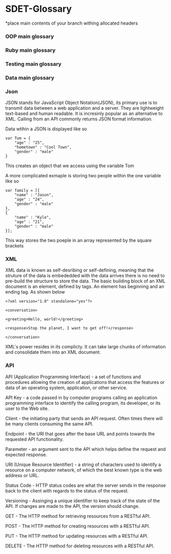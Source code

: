 # SDET-Glossary
 
*place main contents of your branch withing allocated headers
 
### OOP main glossary
 
### Ruby main glossary
 
### Testing main glossary
 
### Data main glossary

### Json
JSON stands for JavaScript Object Notation(JSON), its primary use is to  transmit data between a web application and a server. They are lightweight text-based and human readable. It is incresinly popular as an alternative to XML. Calling from an API commonly returns JSON format information.

Data wtihin a JSON is displayed like so
```
var Tom = {
	"age" : "25",
	"hometown" : "Cool Town",
	"gender" : "male"
}
```
This creates an object that we access using the variable Tom 

A more complicated exmaple is storing two people within the one variable like so 
```
var family = [{
    "name" : "Jason",
    "age" : "24",
    "gender" : "male"
},
{
    "name" : "Kyle",
    "age" : "21",
    "gender" : "male"
}];
```
This way stores the two poeple in an array represented by the square brackets

### XML
XML data is known as self-desribing or self-defining, meaning that the struture of the data is embededded with the data arrives there is no need to pre-build the structure to store the data. The basic building block of an XML document is an element, defined by tags. An element has beginning and an ending tag. As shown below

```
<?xml version="1.0" standalone="yes"?>

<conversation>

<greeting>Hello, world!</greeting>

<response>Stop the planet, I want to get off!</response>

</conversation>
```
XML's power resides in its complicty. It can take large chunks of information and consolidate them into an XML document.


### API

API (Application Programming Interface) - a set of functions and procedures allowing the creation of applications that access the features or data of an operating system, application, or other service.

API Key -  a code passed in by computer programs calling an application programming interface to identify the calling program, its developer, or its user to the Web site.

Client - the initiating party that sends an API request. Often times there will be many clients consuming the same API.

Endpoint - the URI that goes after the base URL and points towards the requested API functionality.

Parameter - an argument sent to the API which helps define the request and expected response.

URI (Unique Resource Identifier) - a string of characters used to identify a resource on a computer network, of which the best known type is the web address or URL.

Status Code - HTTP status codes are what the server sends in the response back to the client with regards to the status of the request.

Versioning - Assinging a unique identifier to keep track of the state of the API. If changes are made to the API, the version should change.

GET - The HTTP method for retrieving resources from a RESTful API.

POST - The HTTP method for creating resources with a RESTful API.

PUT - The HTTP method for updating resources with a RESTful API.

DELETE - The HTTP method for deleting resources with a RESTful API.

